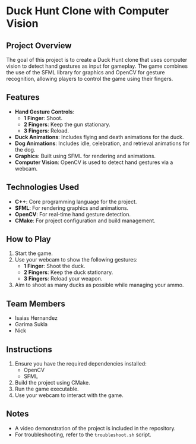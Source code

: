 # Duck Hunt Clone with Computer Vision

## Project Overview
The goal of this project is to create a Duck Hunt clone that uses computer vision to detect hand gestures as input for gameplay. The game combines the use of the SFML library for graphics and OpenCV for gesture recognition, allowing players to control the game using their fingers.

## Features
- **Hand Gesture Controls**:
    - **1 Finger**: Shoot.
    - **2 Fingers**: Keep the gun stationary.
    - **3 Fingers**: Reload.
- **Duck Animations**: Includes flying and death animations for the duck.
- **Dog Animations**: Includes idle, celebration, and retrieval animations for the dog.
- **Graphics**: Built using SFML for rendering and animations.
- **Computer Vision**: OpenCV is used to detect hand gestures via a webcam.

## Technologies Used
- **C++**: Core programming language for the project.
- **SFML**: For rendering graphics and animations.
- **OpenCV**: For real-time hand gesture detection.
- **CMake**: For project configuration and build management.

## How to Play
1. Start the game.
2. Use your webcam to show the following gestures:
    - **1 Finger**: Shoot the duck.
    - **2 Fingers**: Keep the duck stationary.
    - **3 Fingers**: Reload your weapon.
3. Aim to shoot as many ducks as possible while managing your ammo.

## Team Members
- Isaias Hernandez
- Garima Sukla
- Nick

## Instructions
1. Ensure you have the required dependencies installed:
    - OpenCV
    - SFML
2. Build the project using CMake.
3. Run the game executable.
4. Use your webcam to interact with the game.

## Notes
- A video demonstration of the project is included in the repository.
- For troubleshooting, refer to the `troubleshoot.sh` script.